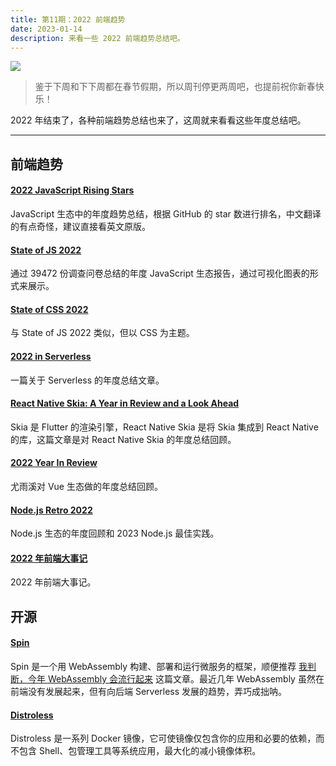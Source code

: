 ```yaml
---
title: 第11期：2022 前端趋势
date: 2023-01-14
description: 来看一些 2022 前端趋势总结吧。
---
```


![](/static/weekly/issue-11-cover.jpg)

> 鉴于下周和下下周都在春节假期，所以周刊停更两周吧，也提前祝你新春快乐！

2022 年结束了，各种前端趋势总结也来了，这周就来看看这些年度总结吧。

<hr />

## 前端趋势

#### [2022 JavaScript Rising Stars](https://risingstars.js.org/2022)

JavaScript 生态中的年度趋势总结，根据 GitHub 的 star 数进行排名，中文翻译的有点奇怪，建议直接看英文原版。

#### [State of JS 2022](https://2022.stateofjs.com)

通过 39472 份调查问卷总结的年度 JavaScript 生态报告，通过可视化图表的形式来展示。

#### [State of CSS 2022](https://2022.stateofcss.com)

与 State of JS 2022 类似，但以 CSS 为主题。

#### [2022 in Serverless](https://www.readysetcloud.io/blog/allen.helton/2022-in-serverless)

一篇关于 Serverless 的年度总结文章。

#### [React Native Skia: A Year in Review and a Look Ahead](https://shopify.engineering/react-native-skia-2022)

Skia 是 Flutter 的渲染引擎，React Native Skia 是将 Skia 集成到 React Native 的库，这篇文章是对 React Native Skia 的年度总结回顾。

#### [2022 Year In Review](https://blog.vuejs.org/posts/2022-year-in-review.html)

尤雨溪对 Vue 生态做的年度总结回顾。

#### [Node.js Retro 2022](https://nodesource.com/blog/Nodejs-Retro-2022)

Node.js 生态的年度回顾和 2023 Node.js 最佳实践。

#### [2022 年前端大事记](https://mp.weixin.qq.com/s/HfgifbdzBSOZkDb0ru0XsA)

2022 年前端大事记。

## 开源

#### [Spin](https://github.com/fermyon/spin)

Spin 是一个用 WebAssembly 构建、部署和运行微服务的框架，顺便推荐 [我判断，今年 WebAssembly 会流行起来](https://mp.weixin.qq.com/s/GtJGjW5-P--YACgaMcSJFg) 这篇文章。最近几年 WebAssembly 虽然在前端没有发展起来，但有向后端 Serverless 发展的趋势，弄巧成拙呐。

#### [Distroless](https://github.com/GoogleContainerTools/distroless)

Distroless 是一系列 Docker 镜像，它可使镜像仅包含你的应用和必要的依赖，而不包含 Shell、包管理工具等系统应用，最大化的减小镜像体积。
